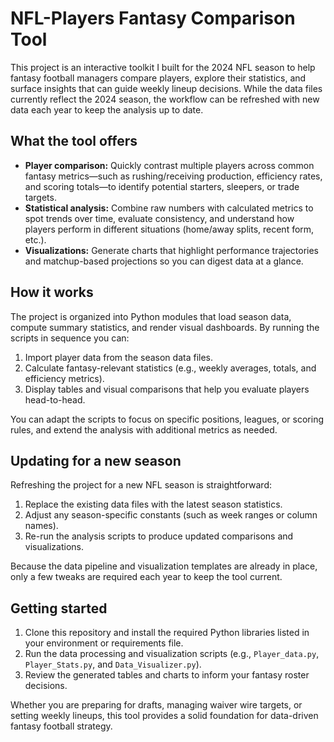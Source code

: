 # NFL-Players Fantasy Comparison Tool

This project is an interactive toolkit I built for the 2024 NFL season to help fantasy football managers compare players, explore their statistics, and surface insights that can guide weekly lineup decisions. While the data files currently reflect the 2024 season, the workflow can be refreshed with new data each year to keep the analysis up to date.

## What the tool offers

- **Player comparison:** Quickly contrast multiple players across common fantasy metrics—such as rushing/receiving production, efficiency rates, and scoring totals—to identify potential starters, sleepers, or trade targets.
- **Statistical analysis:** Combine raw numbers with calculated metrics to spot trends over time, evaluate consistency, and understand how players perform in different situations (home/away splits, recent form, etc.).
- **Visualizations:** Generate charts that highlight performance trajectories and matchup-based projections so you can digest data at a glance.

## How it works

The project is organized into Python modules that load season data, compute summary statistics, and render visual dashboards. By running the scripts in sequence you can:

1. Import player data from the season data files.
2. Calculate fantasy-relevant statistics (e.g., weekly averages, totals, and efficiency metrics).
3. Display tables and visual comparisons that help you evaluate players head-to-head.

You can adapt the scripts to focus on specific positions, leagues, or scoring rules, and extend the analysis with additional metrics as needed.

## Updating for a new season

Refreshing the project for a new NFL season is straightforward:

1. Replace the existing data files with the latest season statistics.
2. Adjust any season-specific constants (such as week ranges or column names).
3. Re-run the analysis scripts to produce updated comparisons and visualizations.

Because the data pipeline and visualization templates are already in place, only a few tweaks are required each year to keep the tool current.

## Getting started

1. Clone this repository and install the required Python libraries listed in your environment or requirements file.
2. Run the data processing and visualization scripts (e.g., `Player_data.py`, `Player_Stats.py`, and `Data_Visualizer.py`).
3. Review the generated tables and charts to inform your fantasy roster decisions.

Whether you are preparing for drafts, managing waiver wire targets, or setting weekly lineups, this tool provides a solid foundation for data-driven fantasy football strategy.
